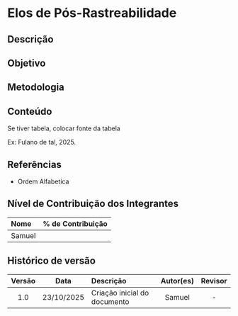 # Elos de Pós-Rastreabilidade

## Descrição

## Objetivo

## Metodologia

## Conteúdo

Se tiver tabela, colocar fonte da tabela

Ex: Fulano de tal, 2025.

## Referências

- Ordem Alfabetica

## Nível de Contribuição dos Integrantes

| Nome   | % de Contribuição |
| :----- | :---------------: |
| Samuel |                   |

## Histórico de versão

| Versão |    Data    | Descrição                    | Autor(es) | Revisor |
| :----: | :--------: | :--------------------------- | :-------: | :-----: |
|  1.0   | 23/10/2025 | Criação inicial do documento |  Samuel   |    -    |
